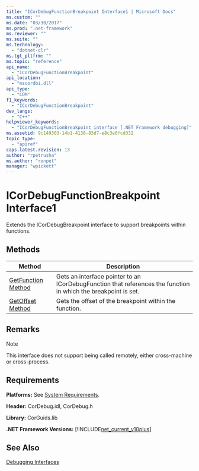 ```yaml
---
title: "ICorDebugFunctionBreakpoint Interface1 | Microsoft Docs"
ms.custom: ""
ms.date: "03/30/2017"
ms.prod: ".net-framework"
ms.reviewer: ""
ms.suite: ""
ms.technology: 
  - "dotnet-clr"
ms.tgt_pltfrm: ""
ms.topic: "reference"
api_name: 
  - "ICorDebugFunctionBreakpoint"
api_location: 
  - "mscordbi.dll"
api_type: 
  - "COM"
f1_keywords: 
  - "ICorDebugFunctionBreakpoint"
dev_langs: 
  - "C++"
helpviewer_keywords: 
  - "ICorDebugFunctionBreakpoint interface [.NET Framework debugging]"
ms.assetid: 9c149303-14b1-4138-83d7-e8c3e0fcd332
topic_type: 
  - "apiref"
caps.latest.revision: 13
author: "rpetrusha"
ms.author: "ronpet"
manager: "wpickett"
---
```

# ICorDebugFunctionBreakpoint Interface1
Extends the ICorDebugBreakpoint interface to support breakpoints within functions.  
  
## Methods  
  
|Method|Description|  
|------------|-----------------|  
|[GetFunction Method](../../../../docs/framework/unmanaged-api/debugging/icordebugfunctionbreakpoint-getfunction-method.md)|Gets an interface pointer to an ICorDebugFunction that references the function in which the breakpoint is set.|  
|[GetOffset Method](../../../../docs/framework/unmanaged-api/debugging/icordebugfunctionbreakpoint-getoffset-method.md)|Gets the offset of the breakpoint within the function.|  
  
## Remarks  
  
> [!NOTE]
>  This interface does not support being called remotely, either cross-machine or cross-process.  
  
## Requirements  
 **Platforms:** See [System Requirements](../../../../docs/framework/get-started/system-requirements.md).  
  
 **Header:** CorDebug.idl, CorDebug.h  
  
 **Library:** CorGuids.lib  
  
 **.NET Framework Versions:** [!INCLUDE[net_current_v10plus](../../../../includes/net-current-v10plus-md.md)]  
  
## See Also  
 [Debugging Interfaces](../../../../docs/framework/unmanaged-api/debugging/debugging-interfaces.md)